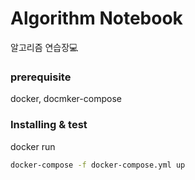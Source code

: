 
# Algorithm Notebook

알고리즘 연습장:computer:

### prerequisite
docker, docmker-compose

### Installing & test

docker run
```bash
docker-compose -f docker-compose.yml up
```
